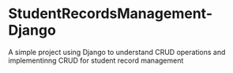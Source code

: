 # StudentRecordsManagement-Django
A simple project using Django to understand CRUD operations and  implementinng CRUD for student record management
